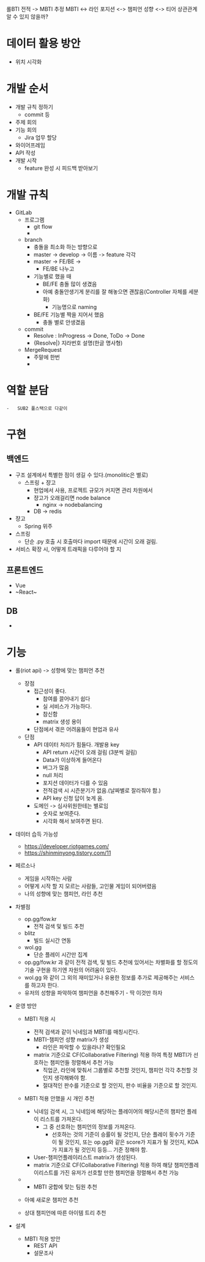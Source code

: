 롤BTI
전적 -> MBTI 추정
MBTI <-> 라인 포지션 <-> 챔피언 성향 <-> 티어
상관관계 알 수 있지 않을까?

# 데이터 활용 방안
-   위치 시각화

# 개발 순서

-   개발 규칙 정하기
    -   commit 등
-   주제 회의
-   기능 회의
    -   Jira 업무 할당
-   와이어프레임
-   API 작성
-   개발 시작
    -   feature 완성 시 피드백 받아보기

# 개발 규칙

-   GitLab
    -   프로그램
        -   git flow
        -   
    -   branch
        -   충돌을 최소화 하는 방향으로
        -   master -> develop -> 이름 -> feature 각각
        -   master -> FE/BE ->
            -   FE/BE 나누고
        -   기능별로 했을 때
            -   BE/FE 충돌 많이 생겼음
            -   아예 충돌안생기게 분리를 잘 해놓으면 괜찮음(Controller 자체를 세분화)
                -   기능명으로 naming
        -   BE/FE 기능별 짝을 지어서 했음
            -   충돌 별로 안생겼음
    -   commit
        -   Resolve : InProgress -> Done, ToDo -> Done
        -   {Resolve|} 지라번호 설명(한글 명사형)
    -   MergeRequest
        -   주말에 한번
        -   

# 역할 분담
    -   SUB2 풀스택으로 다같이

# 구현

## 백엔드

-   구조 설계에서 특별한 점이 생길 수 있다.(monolitic은 별로)
    -   스프링 + 쟝고
        -   현업에서 사용, 프로젝트 규모가 커지면 관리 차원에서
        -   쟝고가 오래걸리면 node balance
            -   nginx -> nodebalancing
        -   DB -> redis
-   쟝고
    -   Spring 위주
-   스프링
    -   단순 .py 호출 시 호출마다 import 때문에 시간이 오래 걸림.
-   서비스 확장 시, 어떻게 트래픽을 다루어야 할 지

## 프론트엔드

-   Vue
-   ~React~

## DB

-   

# 기능

- 롤(riot api) -> 성향에 맞는 챔피언 추천
    - 장점
        - 접근성이 좋다.
            - 참여를 끌어내기 쉽다
            - 실 서비스가 가능하다.
            - 참신함
            - matrix 생성 용이
        - 단점에서 겪은 어려움들이 현업과 유사
    - 단점
        - API 데이터 처리가 힘들다. 개발용 key
            - API return 시간이 오래 걸림 (3분씩 걸림)
            - Data가 이상하게 들어온다
            - 버그가 많음
            - null 처리
            - 포지션 데이터가 다를 수 있음
            - 전적검색 시 시즌분기가 없음.(날짜별로 잘라줘야 함.)
            - API key 신청 답이 늦게 옴.
        - 도메인 -> 심사위원한테는 별로임
            - 숫자로 보여준다.
            - 시각화 해서 보여주면 된다.

- 데이터 습득 가능성
    - https://developer.riotgames.com/
    - https://shinminyong.tistory.com/11

- 페르소나
    - 게임을 시작하는 사람
    - 어떻게 시작 할 지 모르는 사람들, 고인물 게임이 되어버렸음
    - 나의 성향에 맞는 챔피언, 라인 추천

- 차별점
    - op.gg/fow.kr
        - 전적 검색 및 빌드 추천
    - blitz
        - 빌드 실시간 연동
    - wol.gg
        - 단순 플레이 시간만 집계
    - op.gg/fow.kr 과 같이 전적 검색, 및 빌드 추천에 있어서는 차별화를 할 정도의 기술 구현을 하기엔 자원의 어려움이 있다.
    - wol.gg 와 같이 그 외의 재미있거나 유용한 정보를 추가로 제공해주는 서비스를 하고자 한다.
    - 유저의 성향을 파악하여 챔피언을 추천해주기 - 딱 이것만 하자

- 운영 방안
    - MBTI 적용 시
        - 전적 검색과 같이 닉네임과 MBTI를 매칭시킨다.
        - MBTI-챔피언 성향 matrix가 생성
            - 라인은 파악할 수 있을라나? 확인필요
        - matrix 기준으로 CF(Collaborative Filtering) 적용 하여 특정 MBTI가 선호하는 챔피언들 정렬해서 추천 가능
            - 직업군, 라인에 맞춰서 그룹별로 추천할 것인지, 챔피언 각각 추천할 것인지 생각해봐야 함.
            - 절대적인 판수를 기준으로 할 것인지, 판수 비율을 기준으로 할 것인지.
    
    - MBTI 적용 안했을 시 개인 추천
        - 닉네임 검색 시, 그 닉네임에 해당하는 플레이어의 해당시즌의 챔피언 플레이 리스트를 가져온다.
            - 그 중 선호하는 챔피언의 정보를 가져온다.
                - 선호하는 것의 기준이 승률이 될 것인지, 단순 플레이 횟수가 기준이 될 것인지, 또는 op.gg와 같은 score가 지표가 될 것인지, KDA가 지표가 될 것인지 등등... 기준 정해야 함.
        - User-챔피언플레이리스트 matrix가 생성된다.
        - matrix 기준으로 CF(Collaborative Filtering) 적용 하여 해당 챔피언플레이리스트를 가진 유저가 선호할 만한 챔피언을 정렬해서 추천 가능
    - + MBTI 궁합에 맞는 팀원 추천
    - 아예 새로운 챔피언 추천
    - 상대 챔피언에 따른 아이템 트리 추천
- 설계
    - MBTI 적용 방안
        - REST API
        - 설문조사


